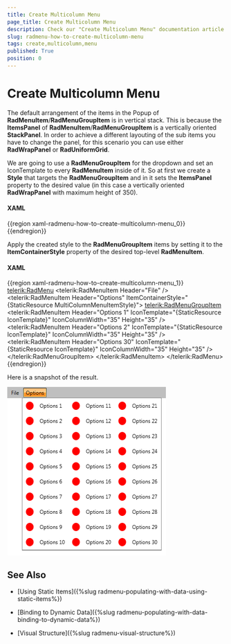 ```yaml
---
title: Create Multicolumn Menu
page_title: Create Multicolumn Menu
description: Check our "Create Multicolumn Menu" documentation article for the RadMenu WPF control.
slug: radmenu-how-to-create-multicolumn-menu
tags: create,multicolumn,menu
published: True
position: 0
---
```


# Create Multicolumn Menu

The default arrangement of the items in the Popup of __RadMenuItem__/__RadMenuGroupItem__ is in vertical stack. This is because the __ItemsPanel__ of __RadMenuItem__/__RadMenuGroupItem__ is a vertically oriented __StackPanel__. In order to achieve a different layouting of the sub items you have to change the panel, for this scenario you can use either __RadWrapPanel__ or __RadUniformGrid__.        

We are going to use a __RadMenuGroupItem__ for the dropdown and set an IconTemplate to every __RadMenuItem__ inside of it. So at first we create a __Style__ that targets the __RadMenuGroupItem__ and in it sets the __ItemsPanel__ property to the desired value (in this case a vertically oriented __RadWrapPanel__ with maximum height of 350).

#### __XAML__

{{region xaml-radmenu-how-to-create-multicolumn-menu_0}}
	<Style x:Key="MultiColumnMenuItemStyle" TargetType="telerik:RadMenuGroupItem">
	    <Setter Property="ItemsPanel">
	        <Setter.Value>
	            <ItemsPanelTemplate >
	                <telerik:RadWrapPanel MaxHeight="350" Orientation="Vertical" />
	            </ItemsPanelTemplate>
	        </Setter.Value>
	    </Setter>
	</Style>
{{endregion}}

Apply the created style to the __RadMenuGroupItem__ items by setting it to the __ItemContainerStyle__ property of the desired top-level __RadMenuItem__.

#### __XAML__

{{region xaml-radmenu-how-to-create-multicolumn-menu_1}}
	<telerik:RadMenu>
	    <telerik:RadMenuItem Header="File" />
	    <telerik:RadMenuItem Header="Options" ItemContainerStyle="{StaticResource MultiColumnMenuItemStyle}">
	        <telerik:RadMenuGroupItem>
	            <telerik:RadMenuItem Header="Options 1" IconTemplate="{StaticResource IconTemplate}" IconColumnWidth="35" Height="35" />
	            <telerik:RadMenuItem Header="Options 2" IconTemplate="{StaticResource IconTemplate}" IconColumnWidth="35" Height="35" />
	            <!-- More Menu Items -->
	            <telerik:RadMenuItem Header="Options 30" IconTemplate="{StaticResource IconTemplate}" IconColumnWidth="35" Height="35" />
	        </telerik:RadMenuGroupItem>
	    </telerik:RadMenuItem>
	</telerik:RadMenu>
{{endregion}}

Here is a snapshot of the result.

![Rad Menu How To Multicolumn Menu 01](images/RadMenu_How_To_Multicolumn_Menu_01.png)

## See Also

 * [Using Static Items]({%slug radmenu-populating-with-data-using-static-items%})

 * [Binding to Dynamic Data]({%slug radmenu-populating-with-data-binding-to-dynamic-data%})

 * [Visual Structure]({%slug radmenu-visual-structure%})

